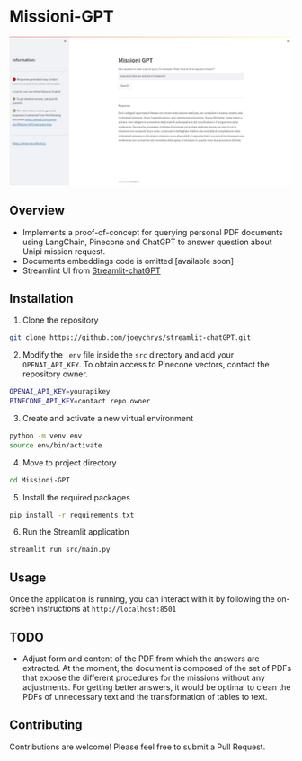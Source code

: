 # Missioni-GPT
![Application image](https://github.com/simog-dev/Missioni-GPT/blob/main/docs/app_img.jpeg?raw=true)

## Overview
- Implements a proof-of-concept for querying personal PDF documents using LangChain, Pinecone and ChatGPT to answer question about Unipi mission request.
- Documents embeddings code is omitted [available soon]
- Streamlint UI from [Streamlit-chatGPT](https://github.com/joeychrys/streamlit-chatGPT)

## Installation

1. Clone the repository

```bash
git clone https://github.com/joeychrys/streamlit-chatGPT.git
```

2. Modify the `.env` file inside the `src` directory and add your `OPENAI_API_KEY`. To obtain access to Pinecone vectors, contact the repository owner.

```bash
OPENAI_API_KEY=yourapikey
PINECONE_API_KEY=contact repo owner
```

3. Create and activate a new virtual environment

```bash
python -m venv env
source env/bin/activate
```
4. Move to project directory

```bash
cd Missioni-GPT
```

5. Install the required packages

```bash
pip install -r requirements.txt
```

6. Run the Streamlit application

```bash
streamlit run src/main.py
```

## Usage

Once the application is running, you can interact with it by following the on-screen instructions at `http://localhost:8501`

## TODO

- Adjust form and content of the PDF from which the answers are extracted. At the moment, the document is composed of the set of PDFs that expose the different procedures for the missions without any adjustments. For getting better answers, it would be optimal to clean the PDFs of unnecessary text and the transformation of tables to text.

## Contributing

Contributions are welcome! Please feel free to submit a Pull Request.

